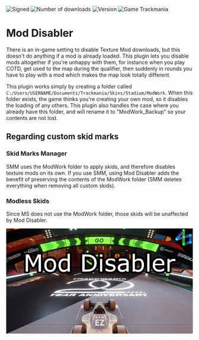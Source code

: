 ![Signed](https://img.shields.io/badge/Signed-Yes-00AA00)
![Number of downloads](https://img.shields.io/badge/dynamic/json?query=downloads&url=https%3A%2F%2Fopenplanet.dev%2Fapi%2Fplugin%2F473&label=Downloads&color=purple)
![Version](https://img.shields.io/badge/dynamic/json?query=version&url=https%3A%2F%2Fopenplanet.dev%2Fapi%2Fplugin%2F473&label=Version&color=red)
![Game Trackmania](https://img.shields.io/badge/Game-Trackmania-blue)

# Mod Disabler

There is an in-game setting to disable Texture Mod downloads, but this doesn't do anything if a mod is already loaded. This plugin lets you disable mods altogether if you're unhappy with them, for instance when you play COTD, get used to the map during the qualifier, then suddenly in rounds you have to play with a mod which makes the map look totally different.

This plugin works simply by creating a folder called `C:/Users/USERNAME/Documents/Trackmania/Skins/Stadium/ModWork`. When this folder exists, the game thinks you're creating your own mod, so it disables the loading of any others. This plugin also handles the case where you already have this folder, and will rename it to "ModWork_Backup" so your contents are not lost.

## Regarding custom skid marks

### Skid Marks Manager
SMM uses the ModWork folder to apply skids, and therefore disables texture mods on its own. If you use SMM, using Mod Disabler adds the benefit of preserving the contents of the ModWork folder (SMM deletes everything when removing all custom skids).

### Modless Skids
Since MS does not use the ModWork folder, those skids will be unaffected by Mod Disabler.

![image](images/mod-disabler.png)